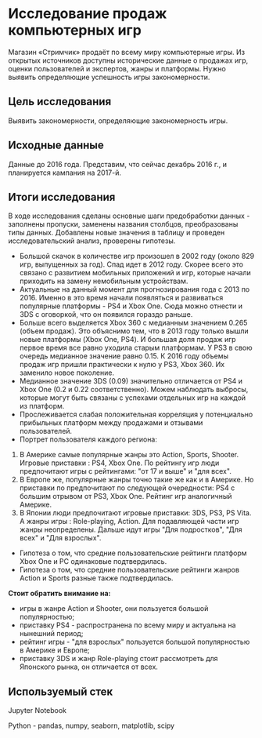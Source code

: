 # Исследование продаж компьютерных игр

Магазин «Стримчик» продаёт по всему миру компьютерные игры. Из открытых источников доступны исторические данные о продажах игр, оценки пользователей и экспертов, жанры и платформы. Нужно выявить определяющие успешность игры закономерности. 

## Цель исследования

Выявить закономерности, определяющие закономерность игры.

## Исходные данные

Данные до 2016 года. Представим, что сейчас декабрь 2016 г., и планируется кампания на 2017-й.

## Итоги исследования

В ходе исследования сделаны основные шаги предобработки данных - заполнены пропуски, заменены названия столбцов, преобразованы типы данных. Добавлены новые значения в таблицу и проведен исследовательский анализ, проверены гипотезы.

* Большой скачок в количестве игр произошел в 2002 году (около 829 игр, выпущенных за год). Спад идет в 2012 году. Скорее всего это связано с развитием мобильных приложений и игр, которые начали приходить на замену немобильным устройствам.
* Актуальные на данный момент для прогнозирования года с 2013 по 2016. Именно в это время начали появляться и развиваться популярные платформы - PS4 и Xbox One. Сюда можно отнести и 3DS c оговоркой, что он появился гораздо раньше. 
* Больше всего выделяется Xbox 360 c медианным значением 0.265 (объем продаж). Это объяснимо тем, что в 2013 году только вышли новые платформы (Xbox One, PS4). И большая доля продаж игр первое время все равно уходила старым платформам. У PS3 в свою очередь медианное значение равно 0.15. К 2016 году объемы продаж игр пришли практически к нулю у PS3, Xbox 360. Их заменило новое поколение. 
* Медианное значение 3DS (0.09) значительно отличается от PS4 и Xbox One (0.2 и 0.22 соответственно). Можем наблюдать выбросы, которые могут быть связаны с успехами отдельных игр на каждой из платформ.
* Прослеживается слабая положительная корреляция у потенциально прибыльных платформ между продажами и отзывами пользователей.
* Портрет пользователя каждого региона:
1. В Америке самые популярные жанры это Action, Sports, Shooter. Игровые приставки : PS4, Xbox One. По рейтингу игр люди предпочитают игры с рейтингами: "от 17 и выше" и "для всех".
2. В Европе же, популярные жанры точно такие же как и в Америке. Но приставки по предпочитают по следующей очередности: PS4 с большим отрывом от PS3, Xbox One. Рейтинг игр аналогичный Америке.
3. В Японии люди предпочитают игровые приставки: 3DS, PS3, PS Vita. А жанры игры : Role-playing, Action. Для подавляющей части игр жанры неопределены. Дальше идут игры "Для подростков", "Для всех" и "Для взрослых". 
* Гипотеза о том, что средние пользовательские рейтинги платформ Xbox One и PC одинаковые подтвердилась.
* Гипотеза о том, что средние пользовательские рейтинги жанров Action и Sports разные также подтвердилась.

**Стоит обратить внимание на:**
* игры в жанре Action и Shooter, они пользуется большой популярностью;
* приставку PS4 - распространена по всему миру и актуальна на нынешний период;
* рейтинг игры - "для взрослых" пользуется большой популярностью в Америке и Европе;
* приставку 3DS и жанр Role-playing стоит рассмотреть для Японского рынка, он отличается от всех.

## Используемый стек

Jupyter Notebook

Python - pandas, numpy, seaborn, matplotlib, scipy
